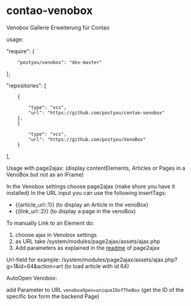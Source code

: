 contao-venobox
=====================
Venobox Gallerie Erweiterung für Contao

usage:

"require": {

        "postyou/venobox": "dev-master"
},


"repositories": [

        {
        
            "type": "vcs",
            "url": "https://github.com/postyou/contao-venobox"
        },
        {
        
            "type": "vcs",
            "url": "https://github.com/postyou/VenoBox"
        }
        
],
   
Usage with page2ajax: (display contentElements, Articles or Pages in a VenoBox but not as an IFrame)

In the Venobox settings choose page2ajax (make shure you have it installed)
In the URL input you can use the following insertTags:
 - {{article_url::1}} (to display an Article in the venoBox)
 - {{link_url::2}} (to display a page in the venoBox)
 
To manually Link to an Element do:

1. choose ajax in Venobox settings
2. as URL take  /system/modules/page2ajax/assets/ajax.php
3. Add parameters as explained in the [readme](https://github.com/postyou/contao-page2ajax/blob/master/README.md) of page2ajax

Url-field for example: /system/modules/page2ajax/assets/ajax.php?g=1&id=64&action=art (to load article with id 64)

AutoOpen Venobox:

add Parameter to URL `venoboxOpen=uniqueIDofTheBox`
(get the ID of the specific box form the backend Page)
